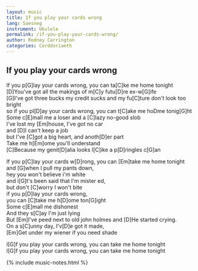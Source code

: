 ```yaml
---
layout: music
title: If you play your cards wrong
lang: Saesneg
instrument: Ukulele
permalink: /if-you-play-your-cards-wrong/
author: Rodney Carrington
categories: Cerddoriaeth
---
```

## If you play your cards wrong

If you p[G]lay your cards wrong, you can ta[C]ke me home tonight  
[D]You've got all the makings of m[C]y futu[D]re ex-w[G]ife  
[G]I've got three bucks my credit sucks and my fu[C]ture don't look too bright  
so if you pl[D]ay your cards wrong, you can t[C]ake me hoDme tonig[G]ht  
Some c[E]mall me a loser and a [C]lazy no-good slob  
I've lost my [Em]house, I've got no car  
and [D]I can't keep a job  
but I've [C]got a big heart, and anoth[D]er part  
Take me h[Em]ome you'll understand  
[C]Because my genit[D]alia looks l[C]ike a p[D]ringles c[G]an  
  
If you p[C]lay your cards w[D]rong, you can [Em]take me home tonight  
and [G]when I pull my pants down,  
hey you won't believe i'm white  
and i[G]t's been said that I'm mister ed,  
but don't [C]worry I won't bite  
if you p[D]lay your cards wrong,  
you can [C]take me h[D]ome ton[G]ight  
Some c[E]mall me dishonest  
And they s[C]ay I'm just lying  
But [Em]I've peed next to old john holmes and [D]He started crying.  
On a s[C]unny day, I'v[D]e got it made,  
[Em]Get under my wiener if you need shade  
  
I[G]f you play your cards wrong, you can take me home tonight  
I[G]f you play your cards wrong, you can take me home tonight  

{% include music-notes.html %}